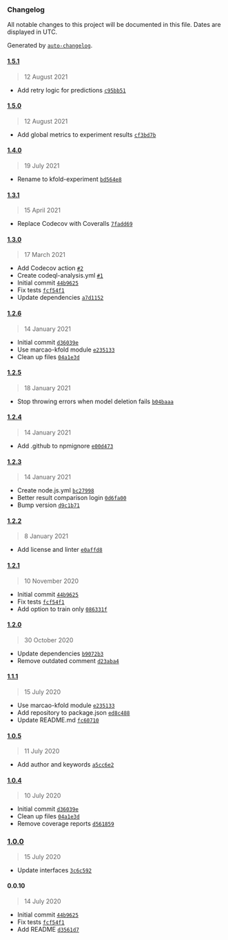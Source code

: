 ### Changelog

All notable changes to this project will be documented in this file. Dates are displayed in UTC.

Generated by [`auto-changelog`](https://github.com/CookPete/auto-changelog).

#### [1.5.1](https://github.com/MarcoABCardoso/kfold-experiment/compare/1.5.0...1.5.1)

> 12 August 2021

- Add retry logic for predictions [`c95bb51`](https://github.com/MarcoABCardoso/kfold-experiment/commit/c95bb51541901c34b0714486332acb063476aa61)

#### [1.5.0](https://github.com/MarcoABCardoso/kfold-experiment/compare/1.4.0...1.5.0)

> 12 August 2021

- Add global metrics to experiment results [`cf3bd7b`](https://github.com/MarcoABCardoso/kfold-experiment/commit/cf3bd7b0c896bc113ef698389a5cd07dd34f929f)

#### [1.4.0](https://github.com/MarcoABCardoso/kfold-experiment/compare/1.3.1...1.4.0)

> 19 July 2021

- Rename to kfold-experiment [`bd564e8`](https://github.com/MarcoABCardoso/kfold-experiment/commit/bd564e80b6f11e584ee4f84334bf4d5a044ef657)

#### [1.3.1](https://github.com/MarcoABCardoso/kfold-experiment/compare/1.3.0...1.3.1)

> 15 April 2021

- Replace Codecov with Coveralls [`7fadd69`](https://github.com/MarcoABCardoso/kfold-experiment/commit/7fadd695c9de22dc756d88555af05fe45b9d6664)

#### [1.3.0](https://github.com/MarcoABCardoso/kfold-experiment/compare/1.2.6...1.3.0)

> 17 March 2021

- Add Codecov action [`#2`](https://github.com/MarcoABCardoso/kfold-experiment/pull/2)
- Create codeql-analysis.yml [`#1`](https://github.com/MarcoABCardoso/kfold-experiment/pull/1)
- Initial commit [`44b9625`](https://github.com/MarcoABCardoso/kfold-experiment/commit/44b9625f72b8e46cacd2b584287711e12cb3a733)
- Fix tests [`fcf54f1`](https://github.com/MarcoABCardoso/kfold-experiment/commit/fcf54f130d7a0314f09c04ef2c97e84dfb3a911c)
- Update dependencies [`a7d1152`](https://github.com/MarcoABCardoso/kfold-experiment/commit/a7d1152b28a6dd808674e5eee05cdf311f14f947)

#### [1.2.6](https://github.com/MarcoABCardoso/kfold-experiment/compare/1.2.5...1.2.6)

> 14 January 2021

- Initial commit [`d36039e`](https://github.com/MarcoABCardoso/kfold-experiment/commit/d36039e79ba357acba175514fb04ea4f3ecd2076)
- Use marcao-kfold module [`e235133`](https://github.com/MarcoABCardoso/kfold-experiment/commit/e235133d59cfb81001e0a6fc61652eeb8eaba794)
- Clean up files [`04a1e3d`](https://github.com/MarcoABCardoso/kfold-experiment/commit/04a1e3d32bcf7137c0254d06ebecd660a08526e5)

#### [1.2.5](https://github.com/MarcoABCardoso/kfold-experiment/compare/1.2.4...1.2.5)

> 18 January 2021

- Stop throwing errors when model deletion fails [`b04baaa`](https://github.com/MarcoABCardoso/kfold-experiment/commit/b04baaa852bd8750339b03d4ce9299c1dee215a7)

#### [1.2.4](https://github.com/MarcoABCardoso/kfold-experiment/compare/1.2.3...1.2.4)

> 14 January 2021

- Add .github to npmignore [`e00d473`](https://github.com/MarcoABCardoso/kfold-experiment/commit/e00d4737341e91a43ddf1c53c4aaa038fab34943)

#### [1.2.3](https://github.com/MarcoABCardoso/kfold-experiment/compare/1.2.2...1.2.3)

> 14 January 2021

- Create node.js.yml [`bc27998`](https://github.com/MarcoABCardoso/kfold-experiment/commit/bc27998c6cd659f9a7b1217297b3286c95e2821a)
- Better result comparison login [`0d6fa00`](https://github.com/MarcoABCardoso/kfold-experiment/commit/0d6fa00370f755df1876634ae3de193cb46a8cbe)
- Bump version [`d9c1b71`](https://github.com/MarcoABCardoso/kfold-experiment/commit/d9c1b718222ecf95ef7e1357bfa37b902bc2884e)

#### [1.2.2](https://github.com/MarcoABCardoso/kfold-experiment/compare/1.2.1...1.2.2)

> 8 January 2021

- Add license and linter [`e0affd8`](https://github.com/MarcoABCardoso/kfold-experiment/commit/e0affd80dc7c840096accc16e8805fac951f700e)

#### [1.2.1](https://github.com/MarcoABCardoso/kfold-experiment/compare/1.2.0...1.2.1)

> 10 November 2020

- Initial commit [`44b9625`](https://github.com/MarcoABCardoso/kfold-experiment/commit/44b9625f72b8e46cacd2b584287711e12cb3a733)
- Fix tests [`fcf54f1`](https://github.com/MarcoABCardoso/kfold-experiment/commit/fcf54f130d7a0314f09c04ef2c97e84dfb3a911c)
- Add option to train only [`086331f`](https://github.com/MarcoABCardoso/kfold-experiment/commit/086331f792591ebf824c90b8f8996d8f063898ab)

#### [1.2.0](https://github.com/MarcoABCardoso/kfold-experiment/compare/1.1.1...1.2.0)

> 30 October 2020

- Update dependencies [`b9072b3`](https://github.com/MarcoABCardoso/kfold-experiment/commit/b9072b32c92866f3cc2b68903342e86316dd16f0)
- Remove outdated comment [`d23aba4`](https://github.com/MarcoABCardoso/kfold-experiment/commit/d23aba4d8726783ad092ad8d685120b36fe87266)

#### [1.1.1](https://github.com/MarcoABCardoso/kfold-experiment/compare/1.0.5...1.1.1)

> 15 July 2020

- Use marcao-kfold module [`e235133`](https://github.com/MarcoABCardoso/kfold-experiment/commit/e235133d59cfb81001e0a6fc61652eeb8eaba794)
- Add repository to package.json [`ed8c488`](https://github.com/MarcoABCardoso/kfold-experiment/commit/ed8c488c66146d4a8cdd3b9cfe7c7bad57698aa5)
- Update README.md [`fc60710`](https://github.com/MarcoABCardoso/kfold-experiment/commit/fc60710dcde22d3b0b338d1aa401a7a9a1a9f4e0)

#### [1.0.5](https://github.com/MarcoABCardoso/kfold-experiment/compare/1.0.4...1.0.5)

> 11 July 2020

- Add author and keywords [`a5cc6e2`](https://github.com/MarcoABCardoso/kfold-experiment/commit/a5cc6e2a7000d02bcca6e4f3d68ed5afc65a5346)

#### [1.0.4](https://github.com/MarcoABCardoso/kfold-experiment/compare/1.0.0...1.0.4)

> 10 July 2020

- Initial commit [`d36039e`](https://github.com/MarcoABCardoso/kfold-experiment/commit/d36039e79ba357acba175514fb04ea4f3ecd2076)
- Clean up files [`04a1e3d`](https://github.com/MarcoABCardoso/kfold-experiment/commit/04a1e3d32bcf7137c0254d06ebecd660a08526e5)
- Remove coverage reports [`d561859`](https://github.com/MarcoABCardoso/kfold-experiment/commit/d5618598aa23ad2bcc03abaa1a3a83951e16d0dc)

### [1.0.0](https://github.com/MarcoABCardoso/kfold-experiment/compare/0.0.10...1.0.0)

> 15 July 2020

- Update interfaces [`3c6c592`](https://github.com/MarcoABCardoso/kfold-experiment/commit/3c6c59282cb391c7acbec138ff646fd01004c15d)

#### 0.0.10

> 14 July 2020

- Initial commit [`44b9625`](https://github.com/MarcoABCardoso/kfold-experiment/commit/44b9625f72b8e46cacd2b584287711e12cb3a733)
- Fix tests [`fcf54f1`](https://github.com/MarcoABCardoso/kfold-experiment/commit/fcf54f130d7a0314f09c04ef2c97e84dfb3a911c)
- Add README [`d3561d7`](https://github.com/MarcoABCardoso/kfold-experiment/commit/d3561d7a72f2e41607ba22906632ed7a20178c49)
